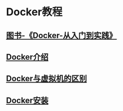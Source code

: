 # Docker教程
## [图书-《Docker-从入门到实践》](http://139.159.236.98/%E5%9B%BE%E4%B9%A6/Docker/Docker-%e4%bb%8e%e5%85%a5%e9%97%a8%e5%88%b0%e5%ae%9e%e8%b7%b5/Docker%20%e2%80%94%20%e4%bb%8e%e5%85%a5%e9%97%a8%e5%88%b0%e5%ae%9e%e8%b7%b5.pdf)
## [Docker介绍](notes/docker/教程/Docker介绍.md)
## [Docker与虚拟机的区别](notes/docker/教程/Docker与虚拟机的区别.md)
## [Docker安装](notes/docker/教程/Docker安装.md)
